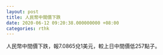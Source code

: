 ```yaml
---
layout: post
title: 人民幣中間價下跌
date: 2020-06-12 09:20:38.000000000 +08:00
categories: rthk
---
```


人民幣中間價下跌，報7.0865兌1美元，較上日中間價低257點子。

